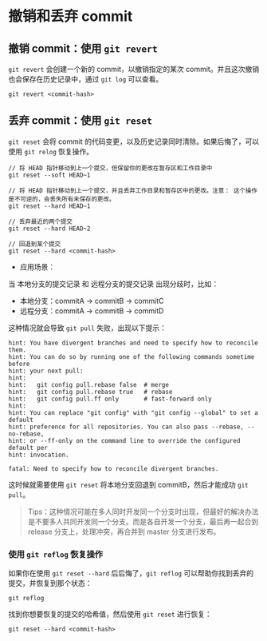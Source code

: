 # 撤销和丢弃 commit

## 撤销 commit：使用 `git revert`

`git revert` 会创建一个新的 commit，以撤销指定的某次 commit。并且这次撤销也会保存在历史记录中，通过 `git log` 可以查看。

```
git revert <commit-hash>
```

## 丢弃 commit：使用 `git reset`

`git reset` 会将 commit 的代码变更，以及历史记录同时清除。如果后悔了，可以使用 `git relog` 恢复操作。

```
// 将 HEAD 指针移动到上一个提交，但保留你的更改在暂存区和工作目录中
git reset --soft HEAD~1

// 将 HEAD 指针移动到上一个提交，并且丢弃工作目录和暂存区中的更改。注意： 这个操作是不可逆的，会丢失所有未保存的更改。
git reset --hard HEAD~1

// 丢弃最近的两个提交
git reset --hard HEAD~2

// 回退到某个提交
git reset --hard <commit-hash>
```

- 应用场景：

当 本地分支的提交记录 和 远程分支的提交记录 出现分歧时，比如：

- 本地分支：commitA -> commitB -> commitC
- 远程分支：commitA -> commitB -> commitD

这种情况就会导致 `git pull` 失败，出现以下提示：

```
hint: You have divergent branches and need to specify how to reconcile them.
hint: You can do so by running one of the following commands sometime before
hint: your next pull:
hint:
hint:   git config pull.rebase false  # merge
hint:   git config pull.rebase true   # rebase
hint:   git config pull.ff only       # fast-forward only
hint:
hint: You can replace "git config" with "git config --global" to set a default
hint: preference for all repositories. You can also pass --rebase, --no-rebase,
hint: or --ff-only on the command line to override the configured default per
hint: invocation.

fatal: Need to specify how to reconcile divergent branches.
```

这时候就需要使用 `git reset` 将本地分支回退到 commitB，然后才能成功 `git pull`。

> Tips：这种情况可能在多人同时开发同一个分支时出现，但最好的解决办法是不要多人共同开发同一个分支。而是各自开发一个分支，最后再一起合到 release 分支上，处理冲突，再合并到 master 分支进行发布。

### 使用 `git reflog` 恢复操作

如果你在使用 `git reset --hard` 后后悔了，`git reflog` 可以帮助你找到丢弃的提交，并恢复到那个状态：

```
git reflog
```

找到你想要恢复的提交的哈希值，然后使用 `git reset` 进行恢复：

```
git reset --hard <commit-hash>
```
